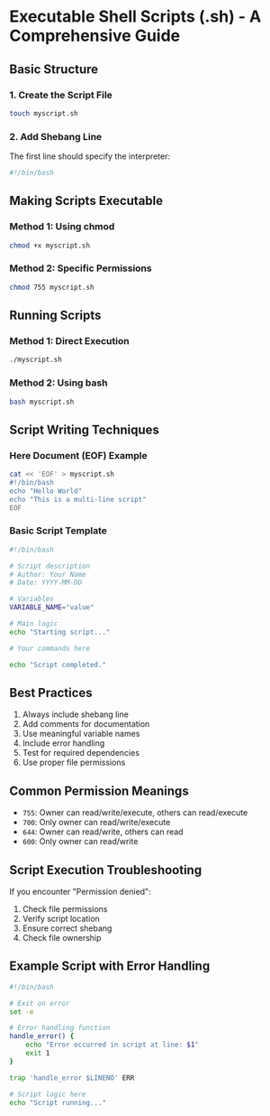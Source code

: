 # Executable Shell Scripts (.sh) - A Comprehensive Guide

## Basic Structure

### 1. Create the Script File

```bash
touch myscript.sh
```

### 2. Add Shebang Line

The first line should specify the interpreter:

```bash
#!/bin/bash
```

## Making Scripts Executable

### Method 1: Using chmod

```bash
chmod +x myscript.sh
```

### Method 2: Specific Permissions

```bash
chmod 755 myscript.sh
```

## Running Scripts

### Method 1: Direct Execution

```bash
./myscript.sh
```

### Method 2: Using bash

```bash
bash myscript.sh
```

## Script Writing Techniques

### Here Document (EOF) Example

```bash
cat << 'EOF' > myscript.sh
#!/bin/bash
echo "Hello World"
echo "This is a multi-line script"
EOF
```

### Basic Script Template

```bash
#!/bin/bash

# Script description
# Author: Your Name
# Date: YYYY-MM-DD

# Variables
VARIABLE_NAME="value"

# Main logic
echo "Starting script..."

# Your commands here

echo "Script completed."
```

## Best Practices

1. Always include shebang line
2. Add comments for documentation
3. Use meaningful variable names
4. Include error handling
5. Test for required dependencies
6. Use proper file permissions

## Common Permission Meanings

- `755`: Owner can read/write/execute, others can read/execute
- `700`: Only owner can read/write/execute
- `644`: Owner can read/write, others can read
- `600`: Only owner can read/write

## Script Execution Troubleshooting

If you encounter "Permission denied":

1. Check file permissions
2. Verify script location
3. Ensure correct shebang
4. Check file ownership

## Example Script with Error Handling

```bash
#!/bin/bash

# Exit on error
set -e

# Error handling function
handle_error() {
    echo "Error occurred in script at line: $1"
    exit 1
}

trap 'handle_error $LINENO' ERR

# Script logic here
echo "Script running..."
```
